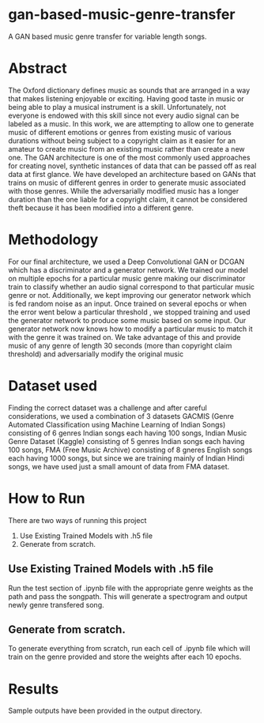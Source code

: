 # gan-based-music-genre-transfer
A GAN based music genre transfer for variable length songs.

# Abstract
The Oxford dictionary defines music as sounds that are arranged in a way that
makes listening enjoyable or exciting. Having good taste in music or being able to
play a musical instrument is a skill. Unfortunately, not everyone is endowed with
this skill since not every audio signal can be labeled as a music. In this work, we
are attempting to allow one to generate music of different emotions or genres from
existing music of various durations without being subject to a copyright claim as
it easier for an amateur to create music from an existing music rather than create
a new one. The GAN architecture is one of the most commonly used approaches
for creating novel, synthetic instances of data that can be passed off as real data
at first glance. We have developed an architecture based on GANs that trains on
music of different genres in order to generate music associated with those genres.
While the adversarially modified music has a longer duration than the one liable
for a copyright claim, it cannot be considered theft because it has been modified
into a different genre.

# Methodology

For our final architecture, we used a Deep Convolutional GAN or DCGAN which has a discriminator
and a generator network. We trained our model on multiple epochs for a particular music genre
making our discriminator train to classify whether an audio signal correspond to that particular music
genre or not. Additionally, we kept improving our generator network which is fed random noise as an
input.
Once trained on several epochs or when the error went below a particular threshold , we stopped
training and used the generator network to produce some music based on some input.
Our generator network now knows how to modify a particular music to match it with the genre it was
trained on. We take advantage of this and provide music of any genre of length 30 seconds (more
than copyright claim threshold) and adversarially modify the original music

# Dataset used

Finding the correct dataset was a challenge and after careful considerations, we used a combination of
3 datasets GACMIS (Genre Automated Classification using Machine Learning of Indian Songs)
consisting of 6 genres Indian songs each having 100 songs, Indian Music Genre Dataset (Kaggle)
consisting of 5 genres Indian songs each having 100 songs, FMA (Free Music Archive) consisting
of 8 gneres English songs each having 1000 songs, but since we are training mainly of Indian Hindi
songs, we have used just a small amount of data from FMA dataset.

# How to Run

There are two ways of running this project

1. Use Existing Trained Models with .h5 file
2. Generate from scratch.

## Use Existing Trained Models with .h5 file
Run the test section of .ipynb file with the appropriate genre weights as the path and pass the songpath.
This will generate a spectrogram and output newly genre transfered song.

## Generate from scratch.
To generate everything from scratch, run each cell of .ipynb file which will train on the genre provided and store the weights after each 10 epochs.

# Results

Sample outputs have been provided in the output directory.










